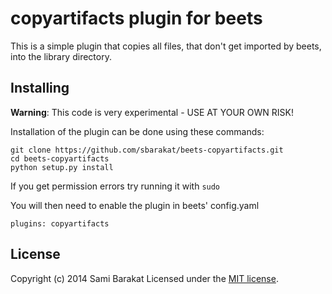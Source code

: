 # copyartifacts plugin for beets

This is a simple plugin that copies all files, that don't get imported by beets, into the library directory.

## Installing

**Warning**: This code is very experimental - USE AT YOUR OWN RISK!

Installation of the plugin can be done using these commands:

    git clone https://github.com/sbarakat/beets-copyartifacts.git
    cd beets-copyartifacts
    python setup.py install

If you get permission errors try running it with `sudo`

You will then need to enable the plugin in beets' config.yaml

    plugins: copyartifacts

## License

Copyright (c) 2014 Sami Barakat
Licensed under the [MIT license](https://github.com/sbarakat/beets-copyartifacts/blob/master/MIT-LICENSE.txt).

